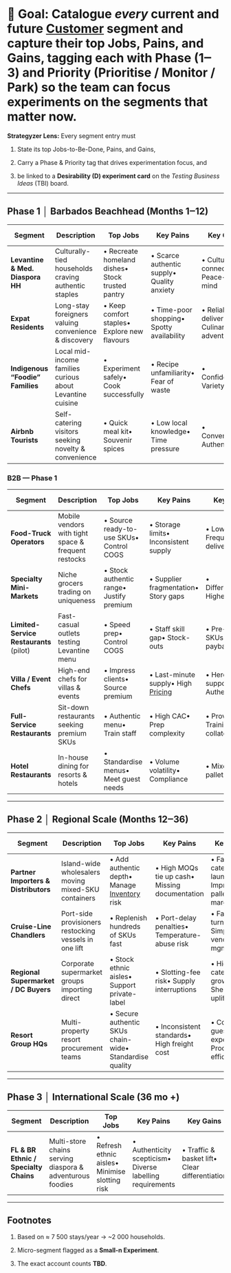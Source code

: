 # **🎯 Goal:** Catalogue *every* current and future [Customer](../ubiquitous-language/glossary.md#customer) segment and capture their **top Jobs, Pains, and Gains**, tagging each with **Phase (1‒3)** and **Priority (Prioritise / Monitor / Park)** so the team can focus experiments on the segments that matter now.

**Strategyzer Lens:** Every segment entry must

1. State its top Jobs-to-Be-Done, Pains, and Gains,

2. Carry a Phase & Priority tag that drives experimentation focus, and

3. be linked to a **Desirability (D) experiment card** on the *Testing Business Ideas* (TBI) board.

---

## **Phase 1 │ Barbados Beachhead (Months 1‒12)**

| Segment | Description | Top Jobs | Key Pains | Key Gains | Size & Priority | TBI Card |
| ----- | ----- | ----- | ----- | ----- | ----- | ----- |
| **Levantine & Med. Diaspora HH** | Culturally-tied households craving authentic staples | • Recreate homeland dishes• Stock trusted pantry | • Scarce authentic supply• Quality anxiety | • Cultural connection• Peace-of-mind | ≈ 43 HH • **Prioritise** | 🔗 |
| **Expat Residents** | Long-stay foreigners valuing convenience & discovery | • Keep comfort staples• Explore new flavours | • Time-poor shopping• Spotty availability | • Reliable delivery• Culinary adventure | ≈ 1 000 HH • **Prioritise** | 🔗 |
| **Indigenous “Foodie” Families** | Local mid-income families curious about Levantine cuisine | • Experiment safely• Cook successfully | • Recipe unfamiliarity• Fear of waste | • Confidence• Variety | ≈ 960 HH • **Prioritise** | 🔗 |
| **Airbnb Tourists** | Self-catering visitors seeking novelty & convenience | • Quick meal kit• Souvenir spices | • Low local knowledge• Time pressure | • Convenience• Authenticity | ≈ 2 000 HH[1](https://chatgpt.com/c/68306eee-e300-8006-9054-d2e32e1e1625#user-content-fn-1) • **Monitor** | 🔗 |

### **B2B — Phase 1**

| Segment | Description | Top Jobs | Key Pains | Key Gains | Size & Priority | TBI Card |
| ----- | ----- | ----- | ----- | ----- | ----- | ----- |
| **Food-Truck Operators** | Mobile vendors with tight space & frequent restocks | • Source ready-to-use SKUs• Control COGS | • Storage limits• Inconsistent supply | • Low MOQ• Frequent delivery | 3 accounts (Small-n Experiment)[2](https://chatgpt.com/c/68306eee-e300-8006-9054-d2e32e1e1625#user-content-fn-2) • **Prioritise** | 🔗 |
| **Specialty Mini-Markets** | Niche grocers trading on uniqueness | • Stock authentic range• Justify premium | • Supplier fragmentation• Story gaps | • Differentiation• Higher margin | 15 accounts • **Prioritise** | 🔗 |
| **Limited-Service Restaurants** (pilot) | Fast-casual outlets testing Levantine menu | • Speed prep• Control COGS | • Staff skill gap• Stock-outs | • Pre-prepped SKUs• Quick payback | 5 accounts (pilot) • **Prioritise** | 🔗 |
| **Villa / Event Chefs** | High-end chefs for villas & events | • Impress clients• Source premium | • Last-minute supply• High [Pricing](../ubiquitous-language/glossary.md#pricing) | • Hero-chef support• Authenticity | 6 accounts • **Monitor** | 🔗 |
| **Full-Service Restaurants** | Sit-down restaurants seeking premium SKUs | • Authentic menu• Train staff | • High CAC• Prep complexity | • Provenance• Training collateral | 2 accounts • **Park** | 🔗 |
| **Hotel Restaurants** | In-house dining for resorts & hotels | • Standardise menus• Meet guest needs | • Volume volatility• Compliance | • Mixed-temp pallets• SLAs | 3 accounts • **Park** | 🔗 |

---

## **Phase 2 │ Regional Scale (Months 12‒36)**

| Segment | Description | Top Jobs | Key Pains | Key Gains | Size & Priority | TBI Card |
| ----- | ----- | ----- | ----- | ----- | ----- | ----- |
| **Partner Importers & Distributors** | Island-wide wholesalers moving mixed-SKU containers | • Add authentic depth• Manage [Inventory](../ubiquitous-language/glossary.md#inventory) risk | • High MOQs tie up cash• Missing documentation | • Faster category launch• Improved pallet margin | — accounts • **Prioritise** from M12[3](https://chatgpt.com/c/68306eee-e300-8006-9054-d2e32e1e1625#user-content-fn-3) | 🔗 |
| **Cruise-Line Chandlers** | Port-side provisioners restocking vessels in one lift | • Replenish hundreds of SKUs fast | • Port-delay penalties• Temperature-abuse risk | • Faster turnaround• Simplified vendor mgmt | — accounts • **Park**[3](https://chatgpt.com/c/68306eee-e300-8006-9054-d2e32e1e1625#user-content-fn-3) | 🔗 |
| **Regional Supermarket / DC Buyers** | Corporate supermarket groups importing direct | • Stock ethnic aisles• Support private-label | • Slotting-fee risk• Supply interruptions | • Higher category growth• Shelf-turn uplift | — accounts • **Park**[3](https://chatgpt.com/c/68306eee-e300-8006-9054-d2e32e1e1625#user-content-fn-3) | 🔗 |
| **Resort Group HQs** | Multi-property resort procurement teams | • Secure authentic SKUs chain-wide• Standardise quality | • Inconsistent standards• High freight cost | • Consistent guest experience• Procurement efficiency | — accounts • **Park**[3](https://chatgpt.com/c/68306eee-e300-8006-9054-d2e32e1e1625#user-content-fn-3) | 🔗 |

---

## **Phase 3 │ International Scale (36 mo \+)**

| Segment | Description | Top Jobs | Key Pains | Key Gains | Size & Priority | TBI Card |
| ----- | ----- | ----- | ----- | ----- | ----- | ----- |
| **FL & BR Ethnic / Specialty Chains** | Multi-store chains serving diaspora & adventurous foodies | • Refresh ethnic aisles• Minimise slotting risk | • Authenticity scepticism• Diverse labelling requirements | • Traffic & basket lift• Clear differentiation | — accounts • **Park (Phase 3\)**[3](https://chatgpt.com/c/68306eee-e300-8006-9054-d2e32e1e1625#user-content-fn-3) | 🔗 |

---

## **Footnotes**

1. Based on ≈ 7 500 stays/year → \~2 000 households.

2. Micro-segment flagged as a **Small-n Experiment**.

3. The exact account counts **TBD**. 

